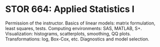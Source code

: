 # STOR 664: Applied Statistics I

Permission of the instructor. Basics of linear models: matrix formulation, least squares, tests. Computing environments: SAS, MATLAB, S+. Visualization: histograms, scatterplots, smoothing, QQ plots. Transformations: log, Box-Cox, etc. Diagnostics and model selection.
